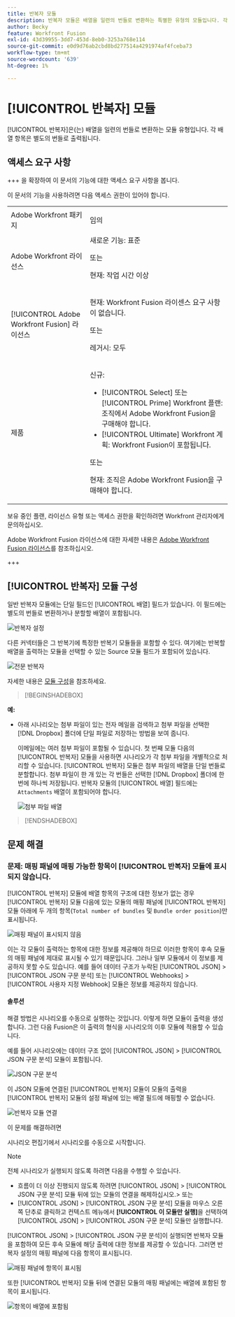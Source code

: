 ```yaml
---
title: 반복자 모듈
description: 반복자 모듈은 배열을 일련의 번들로 변환하는 특별한 유형의 모듈입니다. 각 배열 항목은 별도의 번들로 출력됩니다.
author: Becky
feature: Workfront Fusion
exl-id: 43d39955-3dd7-453d-8eb0-3253a768e114
source-git-commit: e0d9d76ab2cbd8bd277514a4291974af4fceba73
workflow-type: tm+mt
source-wordcount: '639'
ht-degree: 1%

---
```


# [!UICONTROL 반복자] 모듈

[!UICONTROL 반복자]은(는) 배열을 일련의 번들로 변환하는 모듈 유형입니다. 각 배열 항목은 별도의 번들로 출력됩니다.

## 액세스 요구 사항

+++ 을 확장하여 이 문서의 기능에 대한 액세스 요구 사항을 봅니다.

이 문서의 기능을 사용하려면 다음 액세스 권한이 있어야 합니다.

<table style="table-layout:auto">
 <col> 
 <col> 
 <tbody> 
  <tr> 
    <td role="rowheader">Adobe Workfront 패키지</td> 
   <td> <p>임의</p> </td> 
  </tr> 
  <tr data-mc-conditions=""> 
   <td role="rowheader">Adobe Workfront 라이선스</td> 
   <td> 새로운 기능: 표준<p>또는</p><p>현재: 작업 시간 이상</p> </td> 
  </tr> 
  <tr> 
   <td role="rowheader">[!UICONTROL Adobe Workfront Fusion] 라이선스</td> 
   <td>
   <p>현재: Workfront Fusion 라이센스 요구 사항이 없습니다.</p>
   <p>또는</p>
   <p>레거시: 모두 </p>
   </td> 
  </tr> 
  <tr> 
   <td role="rowheader">제품</td> 
   <td>
   <p>신규:</p> <ul><li>[!UICONTROL Select] 또는 [!UICONTROL Prime] Workfront 플랜: 조직에서 Adobe Workfront Fusion을 구매해야 합니다.</li><li>[!UICONTROL Ultimate] Workfront 계획: Workfront Fusion이 포함됩니다.</li></ul>
   <p>또는</p>
   <p>현재: 조직은 Adobe Workfront Fusion을 구매해야 합니다.</p>
   </td> 
  </tr>
 </tbody> 
</table>


보유 중인 플랜, 라이선스 유형 또는 액세스 권한을 확인하려면 Workfront 관리자에게 문의하십시오.

Adobe Workfront Fusion 라이선스에 대한 자세한 내용은 [Adobe Workfront Fusion 라이선스](/help/workfront-fusion/set-up-and-manage-workfront-fusion/licensing-operations-overview/license-automation-vs-integration.md)를 참조하십시오.

+++

## [!UICONTROL 반복자] 모듈 구성

일반 반복자 모듈에는 단일 필드인 [!UICONTROL 배열] 필드가 있습니다. 이 필드에는 별도의 번들로 변환하거나 분할할 배열이 포함됩니다.

![반복자 설정](assets/set-up-iterator.jpg)

다른 커넥터들은 그 반복기에 특정한 반복기 모듈들을 포함할 수 있다. 여기에는 반복할 배열을 출력하는 모듈을 선택할 수 있는 Source 모듈 필드가 포함되어 있습니다.

![전문 반복자](assets/specialized-iterators.jpg)

자세한 내용은 [모듈 구성](/help/workfront-fusion/create-scenarios/add-modules/configure-a-modules-settings.md)을 참조하세요.

>[!BEGINSHADEBOX]

**예:**

* 아래 시나리오는 첨부 파일이 있는 전자 메일을 검색하고 첨부 파일을 선택한 [!DNL Dropbox] 폴더에 단일 파일로 저장하는 방법을 보여 줍니다.

  이메일에는 여러 첨부 파일이 포함될 수 있습니다. 첫 번째 모듈 다음의 [!UICONTROL 반복자] 모듈을 사용하면 시나리오가 각 첨부 파일을 개별적으로 처리할 수 있습니다. [!UICONTROL 반복자] 모듈은 첨부 파일의 배열을 단일 번들로 분할합니다. 첨부 파일이 한 개 있는 각 번들은 선택한 [!DNL Dropbox] 폴더에 한 번에 하나씩 저장됩니다. 반복자 모듈의 [!UICONTROL 배열] 필드에는 `Attachments` 배열이 포함되어야 합니다.

  ![첨부 파일 배열](assets/attachments-array.jpg)

>[!ENDSHADEBOX]


## 문제 해결

### 문제: 매핑 패널에 매핑 가능한 항목이 [!UICONTROL 반복자] 모듈에 표시되지 않습니다.

[!UICONTROL 반복자] 모듈에 배열 항목의 구조에 대한 정보가 없는 경우 [!UICONTROL 반복자] 모듈 다음에 있는 모듈의 매핑 패널에 [!UICONTROL 반복자] 모듈 아래에 두 개의 항목(`Total number of bundles` 및 `Bundle order position`)만 표시됩니다.

![매핑 패널이 표시되지 않음](assets/mapping-panel-doesnt-display.png)

이는 각 모듈이 출력하는 항목에 대한 정보를 제공해야 하므로 이러한 항목이 후속 모듈의 매핑 패널에 제대로 표시될 수 있기 때문입니다. 그러나 일부 모듈에서 이 정보를 제공하지 못할 수도 있습니다. 예를 들어 데이터 구조가 누락된 [!UICONTROL JSON] > [!UICONTROL JSON 구문 분석] 또는 [!UICONTROL Webhooks] > [!UICONTROL 사용자 지정 Webhook] 모듈은 정보를 제공하지 않습니다.

#### 솔루션

해결 방법은 시나리오를 수동으로 실행하는 것입니다. 이렇게 하면 모듈이 출력을 생성합니다. 그런 다음 Fusion은 이 출력의 형식을 시나리오의 이후 모듈에 적용할 수 있습니다.

예를 들어 시나리오에는 데이터 구조 없이 [!UICONTROL JSON] > [!UICONTROL JSON 구문 분석] 모듈이 포함됩니다.

![JSON 구문 분석](assets/json-parse-json.png)

이 JSON 모듈에 연결된 [!UICONTROL 반복자] 모듈이 모듈의 출력을 [!UICONTROL 반복자] 모듈의 설정 패널에 있는 배열 필드에 매핑할 수 없습니다.

![반복자 모듈 연결](assets/connect-iterator-module.png)

이 문제를 해결하려면

시나리오 편집기에서 시나리오를 수동으로 시작합니다.

>[!NOTE]
>
>전체 시나리오가 실행되지 않도록 하려면 다음을 수행할 수 있습니다.
>
>* 흐름이 더 이상 진행되지 않도록 하려면 [!UICONTROL JSON] > [!UICONTROL JSON 구문 분석] 모듈 뒤에 있는 모듈의 연결을 해제하십시오.
>  &#x200B;>   또는
>* [!UICONTROL JSON] > [!UICONTROL JSON 구문 분석] 모듈을 마우스 오른쪽 단추로 클릭하고 컨텍스트 메뉴에서 **[!UICONTROL 이 모듈만 실행]**&#x200B;을 선택하여 [!UICONTROL JSON] > [!UICONTROL JSON 구문 분석] 모듈만 실행합니다.

[!UICONTROL JSON] > [!UICONTROL JSON 구문 분석]이 실행되면 반복자 모듈을 포함하여 모든 후속 모듈에 해당 출력에 대한 정보를 제공할 수 있습니다. 그러면 반복자 설정의 매핑 패널에 다음 항목이 표시됩니다.

![매핑 패널에 항목이 표시됨](assets/mapping-panel-displays-items.png)

또한 [!UICONTROL 반복자] 모듈 뒤에 연결된 모듈의 매핑 패널에는 배열에 포함된 항목이 표시됩니다.

![항목이 배열에 포함됨](assets/items-contained-in-array.png)
